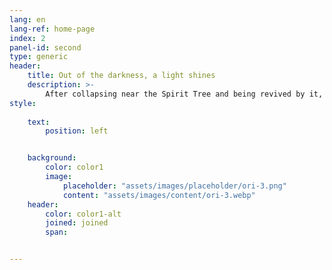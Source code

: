 ```yaml
---
lang: en
lang-ref: home-page
index: 2
panel-id: second
type: generic
header:
    title: Out of the darkness, a light shines
    description: >-
        After collapsing near the Spirit Tree and being revived by it, Ori later meets Sein, a small orb who guides Ori on a journey to restore the forest.
style:
    
    text:
        position: left


    background:
        color: color1 
        image: 
            placeholder: "assets/images/placeholder/ori-3.png"
            content: "assets/images/content/ori-3.webp"
    header:
        color: color1-alt
        joined: joined
        span:


---
```



<!-- <div class="inner">
    <ul class="grid-icons three connected">
        <li><span class="icon fa-gem"><span class="label">Lorem</span></span></li>
        <li><span class="icon solid fa-camera-retro"><span class="label">Ipsum</span></span></li>
        <li><span class="icon solid fa-cog"><span class="label">Dolor</span></span></li>
        <li><span class="icon solid fa-paper-plane"><span class="label">Sit</span></span></li>
        <li><span class="icon solid fa-chart-bar"><span class="label">Amet</span></span></li>
        <li><span class="icon solid fa-code"><span class="label">Nullam</span></span></li>
    </ul>
</div> -->

